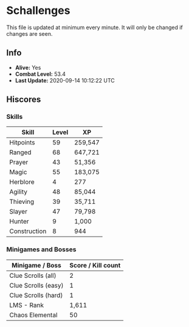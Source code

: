# Schallenges

This file is updated at minimum every minute. It will only be changed if changes are seen.

## Info

 - **Alive:** Yes
 - **Combat Level:** 53.4
 - **Last Update:** 2020-09-14 10:12:22 UTC

## Hiscores

### Skills

| Skill | Level | XP |
|--|--|--|
| Hitpoints | 59 | 259,547 |
| Ranged | 68 | 647,721 |
| Prayer | 43 | 51,356 |
| Magic | 55 | 183,075 |
| Herblore | 4 | 277 |
| Agility | 48 | 85,044 |
| Thieving | 39 | 35,711 |
| Slayer | 47 | 79,798 |
| Hunter | 9 | 1,000 |
| Construction | 8 | 944 |

### Minigames and Bosses

| Minigame / Boss | Score / Kill count |
|--|--|
| Clue Scrolls (all) | 2 |
| Clue Scrolls (easy) | 1 |
| Clue Scrolls (hard) | 1 |
| LMS - Rank | 1,611 |
| Chaos Elemental | 50 |
